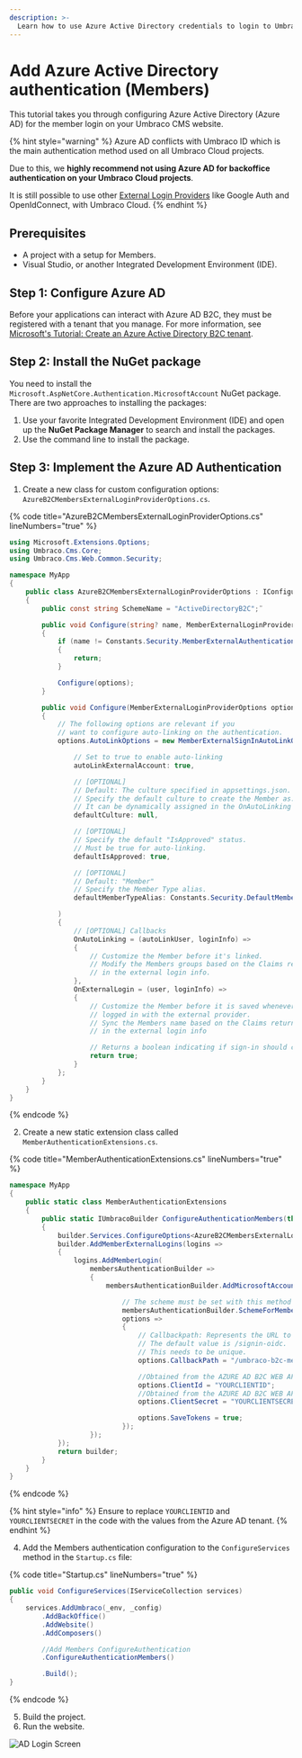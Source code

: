 ```yaml
---
description: >-
  Learn how to use Azure Active Directory credentials to login to Umbraco as a member.
---
```


# Add Azure Active Directory authentication (Members)

This tutorial takes you through configuring Azure Active Directory (Azure AD) for the member login on your Umbraco CMS website.

{% hint style="warning" %}
Azure AD conflicts with Umbraco ID which is the main authentication method used on all Umbraco Cloud projects.

Due to this, we **highly recommend not using Azure AD for backoffice authentication on your Umbraco Cloud projects**.

It is still possible to use other [External Login Providers](../reference/security/external-login-providers.md) like Google Auth and OpenIdConnect, with Umbraco Cloud.
{% endhint %}

## Prerequisites

* A project with a setup for Members.
* Visual Studio, or another Integrated Development Environment (IDE).

## Step 1: Configure Azure AD

Before your applications can interact with Azure AD B2C, they must be registered with a tenant that you manage. For more information, see [Microsoft's Tutorial: Create an Azure Active Directory B2C tenant](https://learn.microsoft.com/en-us/azure/active-directory-b2c/tutorial-create-tenant).

## Step 2: Install the NuGet package

You need to install the `Microsoft.AspNetCore.Authentication.MicrosoftAccount` NuGet package. There are two approaches to installing the packages:

1. Use your favorite Integrated Development Environment (IDE) and open up the **NuGet Package Manager** to search and install the packages.
2. Use the command line to install the package.

## Step 3: Implement the Azure AD Authentication

1. Create a new class for custom configuration options: `AzureB2CMembersExternalLoginProviderOptions.cs`.

{% code title="AzureB2CMembersExternalLoginProviderOptions.cs" lineNumbers="true" %}
```csharp
using Microsoft.Extensions.Options;
using Umbraco.Cms.Core;
using Umbraco.Cms.Web.Common.Security;

namespace MyApp
{
    public class AzureB2CMembersExternalLoginProviderOptions : IConfigureNamedOptions<MemberExternalLoginProviderOptions>
    {
        public const string SchemeName = "ActiveDirectoryB2C";¨

        public void Configure(string? name, MemberExternalLoginProviderOptions options)
        {
            if (name != Constants.Security.MemberExternalAuthenticationTypePrefix + SchemeName)
            {
                return;
            }

            Configure(options);
        }

        public void Configure(MemberExternalLoginProviderOptions options)
        {
            // The following options are relevant if you
            // want to configure auto-linking on the authentication.
            options.AutoLinkOptions = new MemberExternalSignInAutoLinkOptions(

                // Set to true to enable auto-linking
                autoLinkExternalAccount: true,

                // [OPTIONAL]
                // Default: The culture specified in appsettings.json.
                // Specify the default culture to create the Member as.
                // It can be dynamically assigned in the OnAutoLinking callback.
                defaultCulture: null,

                // [OPTIONAL]
                // Specify the default "IsApproved" status.
                // Must be true for auto-linking.
                defaultIsApproved: true,

                // [OPTIONAL]
                // Default: "Member"
                // Specify the Member Type alias.
                defaultMemberTypeAlias: Constants.Security.DefaultMemberTypeAlias

            )
            {
                // [OPTIONAL] Callbacks
                OnAutoLinking = (autoLinkUser, loginInfo) =>
                {
                    // Customize the Member before it's linked.
                    // Modify the Members groups based on the Claims returned
                    // in the external login info.
                },
                OnExternalLogin = (user, loginInfo) =>
                {
                    // Customize the Member before it is saved whenever they have
                    // logged in with the external provider.
                    // Sync the Members name based on the Claims returned
                    // in the external login info

                    // Returns a boolean indicating if sign-in should continue or not.
                    return true;
                }
            };
        }
    }
}
```
{% endcode %}

2. Create a new static extension class called `MemberAuthenticationExtensions.cs`.

{% code title="MemberAuthenticationExtensions.cs" lineNumbers="true" %}
```csharp
namespace MyApp
{
    public static class MemberAuthenticationExtensions
    {
        public static IUmbracoBuilder ConfigureAuthenticationMembers(this IUmbracoBuilder builder)
        {
            builder.Services.ConfigureOptions<AzureB2CMembersExternalLoginProviderOptions>();
            builder.AddMemberExternalLogins(logins =>
            {
                logins.AddMemberLogin(
                    membersAuthenticationBuilder =>
                    {
                        membersAuthenticationBuilder.AddMicrosoftAccount(

                            // The scheme must be set with this method to work for the external login.
                            membersAuthenticationBuilder.SchemeForMembers(AzureB2CMembersExternalLoginProviderOptions.SchemeName),
                            options =>
                            {
                                // Callbackpath: Represents the URL to which the browser should be redirected to.
                                // The default value is /signin-oidc.
                                // This needs to be unique.
                                options.CallbackPath = "/umbraco-b2c-members-signin";

                                //Obtained from the AZURE AD B2C WEB APP
                                options.ClientId = "YOURCLIENTID";
                                //Obtained from the AZURE AD B2C WEB APP
                                options.ClientSecret = "YOURCLIENTSECRET"; 

                                options.SaveTokens = true;
                            });
                    });
            });
            return builder;
        }
    }
}
```
{% endcode %}

{% hint style="info" %}
Ensure to replace `YOURCLIENTID` and `YOURCLIENTSECRET` in the code with the values from the Azure AD tenant.
{% endhint %}

4. Add the Members authentication configuration to the `ConfigureServices` method in the `Startup.cs` file:

{% code title="Startup.cs" lineNumbers="true" %}
```csharp
public void ConfigureServices(IServiceCollection services)
{
    services.AddUmbraco(_env, _config)
        .AddBackOffice()
        .AddWebsite()
        .AddComposers()

        //Add Members ConfigureAuthentication
        .ConfigureAuthenticationMembers()

        .Build();
}
```
{% endcode %}

5. Build the project.
6. Run the website.

![AD Login Screen](images/AD\_Login\_Members.png)
